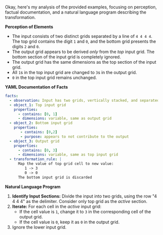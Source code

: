 Okay, here's my analysis of the provided examples, focusing on perception, factual documentation, and a natural language program describing the transformation.

**Perception of Elements**

*   The input consists of two distinct grids separated by a line of `4 4 4 4`. The top grid contains the digit `1` and `0`, and the bottom grid presents the digits `2` and `0`.
*   The output grid appears to be derived *only* from the *top* input grid. The bottom section of the input grid is completely ignored.
*   The output grid has the same dimensions as the top section of the input grid.
*   All `1`s in the top input grid are changed to `3`s in the output grid.
*   `0` in the top input grid remains unchanged.

**YAML Documentation of Facts**


```yaml
facts:
  - observation: Input has two grids, vertically stacked, and separated by a row of "4 4 4 4"
  - object_1: Top input grid
    properties:
      - contains: [0, 1]
      - dimensions: variable, same as output grid
  - object_2: Bottom input grid
    properties:
       - contains: [0,2]
       - purpose: appears to not contribute to the output
  - object_3: Output grid
    properties:
      - contains: [0, 3]
      - dimensions: variable, same as top input grid
  - transformation_rule: |
      Map the value of top grid cell to new value:
         1 -> 3
         0 -> 0
      The bottom input grid is discarded
```


**Natural Language Program**

1.  **Identify Input Sections:** Divide the input into two grids, using the row "4 4 4 4" as the delimiter. Consider only top grid as the *active* section.
2.  **Iterate:** For each cell in the *active* input grid:
    *   If the cell value is `1`, change it to `3` in the corresponding cell of the output grid.
    *   If the cell value is `0`, keep it as `0` in the output grid.
3. Ignore the lower input grid.

